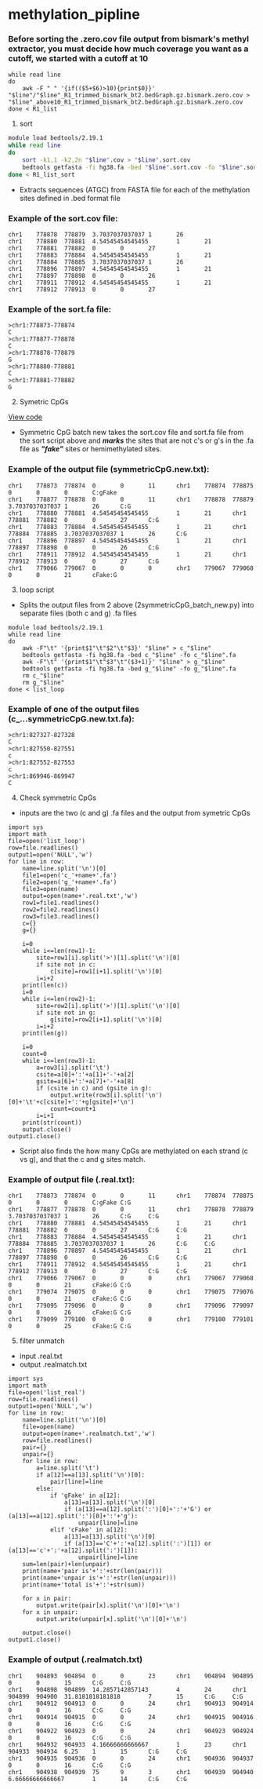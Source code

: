# methylation_pipline

### Before sorting the **.zero.cov** file output from bismark's methyl extractor, you must decide how much coverage you want as a cutoff, we started with a cutoff at 10

```
while read line
do
    awk -F " " '{if(($5+$6)>10){print$0}}' "$line"/"$line"_R1_trimmed_bismark_bt2.bedGraph.gz.bismark.zero.cov > "$line"_above10_R1_trimmed_bismark_bt2.bedGraph.gz.bismark.zero.cov
done < R1_list
```

1. sort

```bash
module load bedtools/2.19.1
while read line
do
    sort -k1,1 -k2,2n "$line".cov > "$line".sort.cov
    bedtools getfasta -fi hg38.fa -bed "$line".sort.cov -fo "$line".sort.fa
done < R1_list_sort
```
  * Extracts sequences (ATGC) from FASTA file for each of the methylation sites defined in .bed format file

### Example of the **sort.cov** file:

```
chr1    778878  778879  3.7037037037037 1       26
chr1    778880  778881  4.54545454545455        1       21
chr1    778881  778882  0       0       27
chr1    778883  778884  4.54545454545455        1       21
chr1    778884  778885  3.7037037037037 1       26
chr1    778896  778897  4.54545454545455        1       21
chr1    778897  778898  0       0       26
chr1    778911  778912  4.54545454545455        1       21
chr1    778912  778913  0       0       27
```

### Example of the **sort.fa** file:

```
>chr1:778873-778874
C
>chr1:778877-778878
C
>chr1:778878-778879
G
>chr1:778880-778881
C
>chr1:778881-778882
G
```

2. Symetric CpGs

[View code](2symmetricCpG_batch_new.py)

  * Symmetric CpG batch new takes the sort.cov file and sort.fa file from the sort script above and ***marks*** the sites that are not c's or g's in the .fa file as ***"fake"*** sites or hemimethylated sites.

### Example of the output file (symmetricCpG.new.txt):

```
chr1    778873  778874  0       0       11      chr1    778874  778875  0       0       0       C:gFake
chr1    778877  778878  0       0       11      chr1    778878  778879  3.7037037037037 1       26      C:G
chr1    778880  778881  4.54545454545455        1       21      chr1    778881  778882  0       0       27      C:G
chr1    778883  778884  4.54545454545455        1       21      chr1    778884  778885  3.7037037037037 1       26      C:G
chr1    778896  778897  4.54545454545455        1       21      chr1    778897  778898  0       0       26      C:G
chr1    778911  778912  4.54545454545455        1       21      chr1    778912  778913  0       0       27      C:G
chr1    779066  779067  0       0       0       chr1    779067  779068  0       0       21      cFake:G
```

3. loop script

  * Splits the output files from 2 above (2symmetricCpG_batch_new.py) into separate files (both c and g) .fa files

```
module load bedtools/2.19.1
while read line
do
    awk -F"\t" '{print$1"\t"$2"\t"$3}' "$line" > c_"$line"
    bedtools getfasta -fi hg38.fa -bed c_"$line" -fo c_"$line".fa
    awk -F"\t" '{print$1"\t"$3"\t"($3+1)}' "$line" > g_"$line"
    bedtools getfasta -fi hg38.fa -bed g_"$line" -fo g_"$line".fa
    rm c_"$line"
    rm g_"$line"
done < list_loop
```

### Example of one of the output files (c_...symmetricCpG.new.txt.fa):

```
>chr1:827327-827328
C
>chr1:827550-827551
c
>chr1:827552-827553
c
>chr1:869946-869947
C
```

4. Check symmetric CpGs

  * inputs are the two (c and g) .fa files and the output from symetric CpGs

```
import sys
import math
file=open('list_loop')
row=file.readlines()
output1=open('NULL','w')
for line in row:
    name=line.split('\n')[0]
    file1=open('c_'+name+'.fa')
    file2=open('g_'+name+'.fa')
    file3=open(name)
    output=open(name+'.real.txt','w')  
    row1=file1.readlines()
    row2=file2.readlines()
    row3=file3.readlines()
    c={}
    g={}

    i=0
    while i<=len(row1)-1:
        site=row1[i].split('>')[1].split('\n')[0]
        if site not in c:
            c[site]=row1[i+1].split('\n')[0]
        i=i+2
    print(len(c))
    i=0
    while i<=len(row2)-1:
        site=row2[i].split('>')[1].split('\n')[0]
        if site not in g:
            g[site]=row2[i+1].split('\n')[0]
        i=i+2
    print(len(g))

    i=0
    count=0
    while i<=len(row3)-1:
        a=row3[i].split('\t')
        csite=a[0]+':'+a[1]+'-'+a[2]
        gsite=a[6]+':'+a[7]+'-'+a[8]
        if (csite in c) and (gsite in g):
            output.write(row3[i].split('\n')[0]+'\t'+c[csite]+':'+g[gsite]+'\n')
            count=count+1
        i=i+1
    print(str(count))
    output.close()
output1.close()
```
  * Script also finds the how many CpGs are methylated on each strand (c vs g), and that the c and g sites match.

### Example of output file (.real.txt):

```
chr1    778873  778874  0       0       11      chr1    778874  778875  0       0       0       C:gFake C:G
chr1    778877  778878  0       0       11      chr1    778878  778879  3.7037037037037 1       26      C:G     C:G
chr1    778880  778881  4.54545454545455        1       21      chr1    778881  778882  0       0       27      C:G     C:G
chr1    778883  778884  4.54545454545455        1       21      chr1    778884  778885  3.7037037037037 1       26      C:G     C:G
chr1    778896  778897  4.54545454545455        1       21      chr1    778897  778898  0       0       26      C:G     C:G
chr1    778911  778912  4.54545454545455        1       21      chr1    778912  778913  0       0       27      C:G     C:G
chr1    779066  779067  0       0       0       chr1    779067  779068  0       0       21      cFake:G C:G
chr1    779074  779075  0       0       0       chr1    779075  779076  0       0       21      cFake:G C:G
chr1    779095  779096  0       0       0       chr1    779096  779097  0       0       26      cFake:G C:G
chr1    779099  779100  0       0       0       chr1    779100  779101  0       0       25      cFake:G C:G
```

5. filter unmatch

  * input .real.txt
  * output .realmatch.txt

```
import sys
import math
file=open('list_real')
row=file.readlines()
output1=open('NULL','w')
for line in row:
    name=line.split('\n')[0]
    file=open(name)
    output=open(name+'.realmatch.txt','w')  
    row=file.readlines()
    pair={}
    unpair={}
    for line in row:
        a=line.split('\t')
        if a[12]==a[13].split('\n')[0]:
            pair[line]=line
        else:
            if 'gFake' in a[12]:
                a[13]=a[13].split('\n')[0]
                if (a[13]==a[12].split(':')[0]+':'+'G') or (a[13]==a[12].split(':')[0]+':'+'g'):
                    unpair[line]=line
            elif 'cFake' in a[12]:
                a[13]=a[13].split('\n')[0]
                if (a[13]=='C'+':'+a[12].split(':')[1]) or (a[13]=='c'+':'+a[12].split(':')[1]):
                    unpair[line]=line
    sum=len(pair)+len(unpair)
    print(name+'pair is'+':'+str(len(pair)))
    print(name+'unpair is'+':'+str(len(unpair)))
    print(name+'total is'+':'+str(sum))

    for x in pair:
        output.write(pair[x].split('\n')[0]+'\n')
    for x in unpair:
        output.write(unpair[x].split('\n')[0]+'\n') 
        
    output.close()
output1.close()
``` 

### Example of output (.realmatch.txt)

```
chr1    904893  904894  0       0       23      chr1    904894  904895  0       0       15      C:G     C:G
chr1    904898  904899  14.2857142857143        4       24      chr1    904899  904900  31.8181818181818        7       15      C:G     C:G
chr1    904912  904913  0       0       24      chr1    904913  904914  0       0       16      C:G     C:G
chr1    904914  904915  0       0       24      chr1    904915  904916  0       0       16      C:G     C:G
chr1    904922  904923  0       0       24      chr1    904923  904924  0       0       16      C:G     C:G
chr1    904932  904933  4.16666666666667        1       23      chr1    904933  904934  6.25    1       15      C:G     C:G
chr1    904935  904936  0       0       24      chr1    904936  904937  0       0       16      C:G     C:G
chr1    904938  904939  75      9       3       chr1    904939  904940  6.66666666666667        1       14      C:G     C:G
```


 


